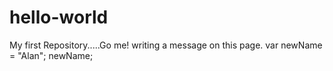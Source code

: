 # hello-world
My first Repository.....Go me!
writing a message on this page.
var newName = "Alan";
newName;
